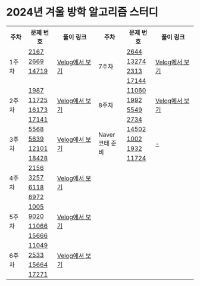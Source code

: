 # 2024년 겨울 방학 알고리즘 스터디

<table style="border: 2px;">
<tr>
<th> 주차 </td>
<th> 문제 번호 </td>
<th> 풀이 링크 </td>
<th> 주차 </td>
<th> 문제 번호 </td>
<th> 풀이 링크 </td>
</tr>

<tr>
<td rowspan="4">1주차</td>
<td> <a href="https://www.acmicpc.net/problem/2167">2167</a></td>
<td rowspan="4"><a href="https://velog.io/@1876060677/1주차-백준-BoJ-C-풀이-2167-2669-14719">Velog에서 보기</td>

<td rowspan="4">7주차</td>
<td> <a href="https://www.acmicpc.net/problem/2644">2644</a></td>
<td rowspan="4"><a href="https://velog.io/@1876060677/7주차-백준-BoJ-c-풀이-2644-2313-17144-13274">Velog에서 보기</td>
</tr>

<tr>
<td><a href="https://www.acmicpc.net/problem/2669">2669</a></td>
<td><a href="https://www.acmicpc.net/problem/13274">13274</a></td>
</tr>

<tr>
<td><a href="https://www.acmicpc.net/problem/14719">14719</a></td>
<td><a href="https://www.acmicpc.net/problem/2313">2313</a></td>
</tr>
<tr>
<td></td>
<td><a href="https://www.acmicpc.net/problem/17144">17144</a></td>
</tr>

<tr>
<td rowspan="4">2주차</td>
<td> <a href="https://www.acmicpc.net/problem/1987">1987</a></td>
<td rowspan="4"><a href="https://velog.io/@1876060677/2주차-백준-BoJ-c-풀이-11725-16173-1987-17141">Velog에서 보기</td>
<td rowspan="4">8주차</td>
<td> <a href="https://www.acmicpc.net/problem/11060">11060</a></td>
<td rowspan="4"><a href="https://velog.io/@1876060677/8주차-백준-BoJ-c-풀이-11060-1992-5549-2734">Velog에서 보기</td>
</tr>

<tr>
<td><a href="https://www.acmicpc.net/problem/11725">11725</a></td>
<td> <a href="https://www.acmicpc.net/problem/1992">1992</a></td>
</tr>

<tr>
<td><a href="https://www.acmicpc.net/problem/16173">16173</a></td>
<td> <a href="https://www.acmicpc.net/problem/5549">5549</a></td>
</tr>

<tr>
<td><a href="https://www.acmicpc.net/problem/17141">17141</a></td>
<td> <a href="https://www.acmicpc.net/problem/2734">2734</a></td>
</tr>

<tr>
<td rowspan="4">3주차</td>
<td> <a href="https://www.acmicpc.net/problem/5568">5568</a></td>
<td rowspan="4"><a href="https://velog.io/@1876060677/3주차-백준-BoJ-c-풀이-5568-12101-5639-18428">Velog에서 보기</td>
<td rowspan="4">Naver<br>코테 준비</td>
<td> <a href="https://www.acmicpc.net/problem/14502">14502</a></td>
<td rowspan="4"><a href="#">-</td>
</tr>

<tr>
<td><a href="https://www.acmicpc.net/problem/5639">5639</a></td>
<td> <a href="https://www.acmicpc.net/problem/1002">1002</a></td>
</tr>

<tr>
<td><a href="https://www.acmicpc.net/problem/12101">12101</a></td>
<td> <a href="https://www.acmicpc.net/problem/1932">1932</a></td>
</tr>
<tr>

<td><a href="https://www.acmicpc.net/problem/18428">18428</a></td>
<td> <a href="https://www.acmicpc.net/problem/11724">11724</a></td>
</tr>

<tr>
<td rowspan="4">4주차</td>
<td> <a href="https://www.acmicpc.net/problem/2156">2156</a></td>
<td rowspan="4"><a href="https://velog.io/@1876060677/4주차-백준-BoJ-c-풀이-2156-6118-8972-3257-9wcnl5fo">Velog에서 보기</td>
</tr>

<tr>
<td><a href="https://www.acmicpc.net/problem/3257">3257</a></td>
</tr>

<tr>
<td><a href="https://www.acmicpc.net/problem/6118">6118</a></td>
</tr>
<tr>

<td><a href="https://www.acmicpc.net/problem/8972">8972</a></td>
</tr>

<tr>
<td rowspan="4">5주차</td>
<td> <a href="https://www.acmicpc.net/problem/1005">1005</a></td>
<td rowspan="4"><a href="https://velog.io/@1876060677/5주차-백준-BoJ-c-풀이-1005-9020-11066-15666">Velog에서 보기</td>
</tr>

<tr>
<td><a href="https://www.acmicpc.net/problem/9020">9020</a></td>
</tr>

<tr>
<td><a href="https://www.acmicpc.net/problem/11066">11066</a></td>
</tr>
<tr>

<td><a href="https://www.acmicpc.net/problem/15666">15666</a></td>
</tr>

<tr>
<td rowspan="4">6주차</td>
<td> <a href="https://www.acmicpc.net/problem/11049">11049</a></td>
<td rowspan="4"><a href="https://velog.io/@1876060677/6주차-백준-BoJ-c-풀이-15664-17271-11049-2533">Velog에서 보기</td>
</tr>

<tr>
<td><a href="https://www.acmicpc.net/problem/2533">2533</a></td>
</tr>

<tr>
<td><a href="https://www.acmicpc.net/problem/15664">15664</a></td>
</tr>
<tr>

<td><a href="https://www.acmicpc.net/problem/17271">17271</a></td>
</tr>
</table>